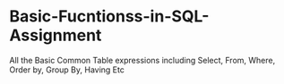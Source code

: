 # Basic-Fucntionss-in-SQL-Assignment
All the Basic Common Table expressions including Select, From, Where, Order by, Group By, Having Etc  
